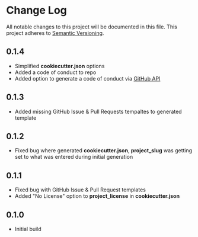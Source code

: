 # Change Log

All notable changes to this project will be documented in this file.
This project adheres to [Semantic Versioning](http://semver.org/).

## 0.1.4

- Simplified **cookiecutter.json** options
- Added a code of conduct to repo
- Added option to generate a code of conduct via [GitHub API]

## 0.1.3

- Added missing GitHub Issue & Pull Requests tempaltes to generated template

## 0.1.2

- Fixed bug where generated **cookiecutter.json**, **project_slug** was getting set to what was entered during initial generation

## 0.1.1

- Fixed bug with GitHub Issue & Pull Request templates
- Added "No License" option to **project_license** in **cookiecutter.json**

## 0.1.0

- Initial build

<!-- Links -->

[github api]: "https://docs.github.com/en/rest"
